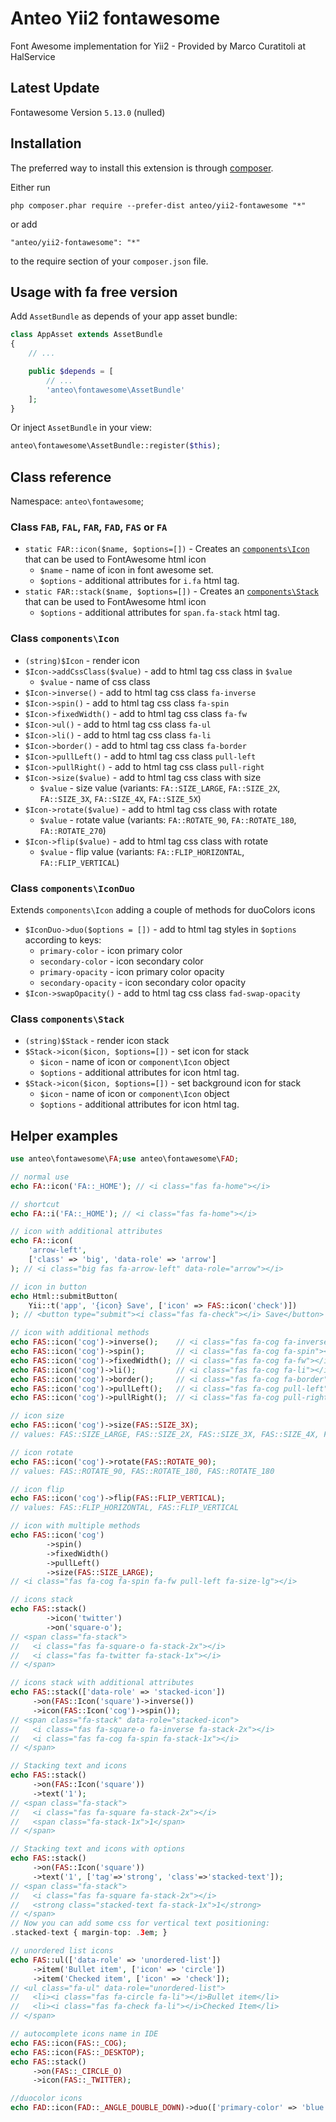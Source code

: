 Anteo Yii2 fontawesome
======================

Font Awesome implementation for Yii2 - Provided by Marco Curatitoli at HalService

Latest Update
-------------
Fontawesome Version `5.13.0` (nulled) 

Installation
------------

The preferred way to install this extension is through [composer](http://getcomposer.org/download/).

Either run

```
php composer.phar require --prefer-dist anteo/yii2-fontawesome "*"
```

or add

```
"anteo/yii2-fontawesome": "*"
```

to the require section of your `composer.json` file.


Usage with fa free version
-------------------------

Add `AssetBundle` as depends of your app asset bundle:
```php
class AppAsset extends AssetBundle
{
	// ...

	public $depends = [
		// ...
		'anteo\fontawesome\AssetBundle'
	];
}

```

Or inject `AssetBundle` in your view:

```php
anteo\fontawesome\AssetBundle::register($this);
```

Class reference
---------------

Namespace: `anteo\fontawesome`;

### Class  `FAB`, `FAL`, `FAR`, `FAD`, `FAS` or `FA`

* `static FAR::icon($name, $options=[])` - Creates an [`components\Icon`](#class-componenticon) that can be used to FontAwesome html icon
  * `$name` - name of icon in font awesome set.
  * `$options` - additional attributes for `i.fa` html tag.
* `static FAR::stack($name, $options=[])` - Creates an [`components\Stack`](#class-componentstack) that can be used to FontAwesome html icon
  * `$options` - additional attributes for `span.fa-stack` html tag.

### Class `components\Icon`

* `(string)$Icon` - render icon
* `$Icon->addCssClass($value)` - add to html tag css class in `$value`
  * `$value` - name of css class
* `$Icon->inverse()` - add to html tag css class `fa-inverse`
* `$Icon->spin()` - add to html tag css class `fa-spin`
* `$Icon->fixedWidth()` - add to html tag css class `fa-fw`
* `$Icon->ul()` - add to html tag css class `fa-ul`
* `$Icon->li()` - add to html tag css class `fa-li`
* `$Icon->border()` - add to html tag css class `fa-border`
* `$Icon->pullLeft()` - add to html tag css class `pull-left`
* `$Icon->pullRight()` - add to html tag css class `pull-right`
* `$Icon->size($value)` - add to html tag css class with size
  * `$value` - size value (variants: `FA::SIZE_LARGE`, `FA::SIZE_2X`, `FA::SIZE_3X`, `FA::SIZE_4X`, `FA::SIZE_5X`)
* `$Icon->rotate($value)` - add to html tag css class with rotate
  * `$value` - rotate value (variants: `FA::ROTATE_90`, `FA::ROTATE_180`, `FA::ROTATE_270`)
* `$Icon->flip($value)` - add to html tag css class with rotate
  * `$value` - flip value (variants: `FA::FLIP_HORIZONTAL`, `FA::FLIP_VERTICAL`)

### Class `components\IconDuo`
Extends `components\Icon` adding a couple of methods for duoColors icons
* `$IconDuo->duo($options = [])` - add to html tag styles in `$options` according to keys: 
  * `primary-color` - icon primary color
  * `secondary-color` - icon secondary color
  * `primary-opacity` - icon primary color opacity
  * `secondary-opacity` - icon secondary color opacity
* `$Icon->swapOpacity()` - add to html tag css class `fad-swap-opacity`


### Class `components\Stack`

* `(string)$Stack` - render icon stack
* `$Stack->icon($icon, $options=[])` - set icon for stack
  * `$icon` - name of icon or `component\Icon` object
  * `$options` - additional attributes for icon html tag.
* `$Stack->icon($icon, $options=[])` - set background icon for stack
  * `$icon` - name of icon or `component\Icon` object
  * `$options` - additional attributes for icon html tag.

Helper examples
---------------

```php
use anteo\fontawesome\FA;use anteo\fontawesome\FAD;

// normal use
echo FA::icon('FA::_HOME'); // <i class="fas fa-home"></i>

// shortcut
echo FA::i('FA::_HOME'); // <i class="fas fa-home"></i>

// icon with additional attributes
echo FA::icon(
    'arrow-left', 
    ['class' => 'big', 'data-role' => 'arrow']
); // <i class="big fas fa-arrow-left" data-role="arrow"></i>

// icon in button
echo Html::submitButton(
    Yii::t('app', '{icon} Save', ['icon' => FAS::icon('check')])
); // <button type="submit"><i class="fas fa-check"></i> Save</button>

// icon with additional methods
echo FAS::icon('cog')->inverse();    // <i class="fas fa-cog fa-inverse"></i>
echo FAS::icon('cog')->spin();       // <i class="fas fa-cog fa-spin"></i>
echo FAS::icon('cog')->fixedWidth(); // <i class="fas fa-cog fa-fw"></i>
echo FAS::icon('cog')->li();         // <i class="fas fa-cog fa-li"></i>
echo FAS::icon('cog')->border();     // <i class="fas fa-cog fa-border"></i>
echo FAS::icon('cog')->pullLeft();   // <i class="fas fa-cog pull-left"></i>
echo FAS::icon('cog')->pullRight();  // <i class="fas fa-cog pull-right"></i>

// icon size
echo FAS::icon('cog')->size(FAS::SIZE_3X);
// values: FAS::SIZE_LARGE, FAS::SIZE_2X, FAS::SIZE_3X, FAS::SIZE_4X, FAS::SIZE_5X

// icon rotate
echo FAS::icon('cog')->rotate(FAS::ROTATE_90); 
// values: FAS::ROTATE_90, FAS::ROTATE_180, FAS::ROTATE_180

// icon flip
echo FAS::icon('cog')->flip(FAS::FLIP_VERTICAL); 
// values: FAS::FLIP_HORIZONTAL, FAS::FLIP_VERTICAL

// icon with multiple methods
echo FAS::icon('cog')
        ->spin()
        ->fixedWidth()
        ->pullLeft()
        ->size(FAS::SIZE_LARGE);
// <i class="fas fa-cog fa-spin fa-fw pull-left fa-size-lg"></i>

// icons stack
echo FAS::stack()
        ->icon('twitter')
        ->on('square-o');
// <span class="fa-stack">
//   <i class="fas fa-square-o fa-stack-2x"></i>
//   <i class="fas fa-twitter fa-stack-1x"></i>
// </span>

// icons stack with additional attributes
echo FAS::stack(['data-role' => 'stacked-icon'])
     ->on(FAS::Icon('square')->inverse())
     ->icon(FAS::Icon('cog')->spin());
// <span class="fa-stack" data-role="stacked-icon">
//   <i class="fas fa-square-o fa-inverse fa-stack-2x"></i>
//   <i class="fas fa-cog fa-spin fa-stack-1x"></i>
// </span>

// Stacking text and icons
echo FAS::stack()
     ->on(FAS::Icon('square'))
     ->text('1');
// <span class="fa-stack">
//   <i class="fas fa-square fa-stack-2x"></i>
//   <span class="fa-stack-1x">1</span>
// </span>

// Stacking text and icons with options
echo FAS::stack()
     ->on(FAS::Icon('square'))
     ->text('1', ['tag'=>'strong', 'class'=>'stacked-text']);
// <span class="fa-stack">
//   <i class="fas fa-square fa-stack-2x"></i>
//   <strong class="stacked-text fa-stack-1x">1</strong>
// </span>
// Now you can add some css for vertical text positioning:
.stacked-text { margin-top: .3em; }

// unordered list icons 
echo FAS::ul(['data-role' => 'unordered-list'])
     ->item('Bullet item', ['icon' => 'circle'])
     ->item('Checked item', ['icon' => 'check']);
// <ul class="fa-ul" data-role="unordered-list">
//   <li><i class="fas fa-circle fa-li"></i>Bullet item</li>
//   <li><i class="fas fa-check fa-li"></i>Checked Item</li>
// </span>

// autocomplete icons name in IDE
echo FAS::icon(FAS::_COG);
echo FAS::icon(FAS::_DESKTOP);
echo FAS::stack()
     ->on(FAS::_CIRCLE_O)
     ->icon(FAS::_TWITTER);

//duocolor icons
echo FAD::icon(FAD::_ANGLE_DOUBLE_DOWN)->duo(['primary-color' => 'blue'])->swapOpacity();
```

